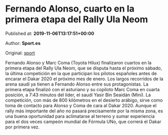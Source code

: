 
# Fernando Alonso, cuarto en la primera etapa del Rally Ula Neom

Published at: **2019-11-06T13:17:51+00:00**

Author: **Sport.es**

Original: [sport](https://www.sport.es/es/noticias/motor/rallies/fernando-alonso-cuarto-primera-etapa-del-rally-ula-neom-7716630)

Fernando Alonso y Marc Coma (Toyota Hilux) finalizaron cuartos en la primera etapa del Rally Ula Neom, que se disputa hasta el próximo sábado, la última competición en la que participan los pilotos españoles antes de encarar el Dakar 2020 el próximo mes de enero.
Los largos recorridos de la arena saudí ya tienen a Fernando Alonso entre sus protagonistas. La primera etapa finalizó con el asturiano y su copiloto Marc Coma en cuarta posición, a 7:43 minutos del líder, el saudí Yasir Bin Seaidán (Mini).
La competición, con más de 800 kilómetros en el desierto arábigo, sirve como toma de contacto para Alonso y Coma de cara al Dakar 2020. Aunque el rally más importante del año no pasará precisamente por la misma zona, es una buena oportunidad para aclimatarse al terreno y sumar experiencia para el dos veces campeón mundial de Fórmula UNo, que correrá el Dakar por primera vez.
